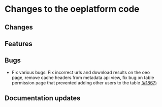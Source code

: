 <!--
SPDX-FileCopyrightText: 2025 Jonas Huber <https://github.com/jh-RLI>

SPDX-License-Identifier: CC0-1.0
-->

# Changes to the oeplatform code

## Changes

## Features

## Bugs

- Fix various bugs: Fix incorrect urls and download results on the oeo page, remove cache headers from metadata api view, fix bug on table permission page that prevented adding other users to the table [(#1867)](https://github.com/OpenEnergyPlatform/oeplatform/pull/1867)

## Documentation updates
